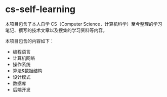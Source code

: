 # cs-self-learning
本项目包含了本人自学 CS（Computer Science，计算机科学）至今整理的学习笔记、撰写的技术文章以及搜集的学习资料等内容。

本项目包含的内容如下：

- 编程语言
- 计算机网络
- 操作系统
- 算法&数据结构
- 设计模式
- 数据库
- 后端开发
